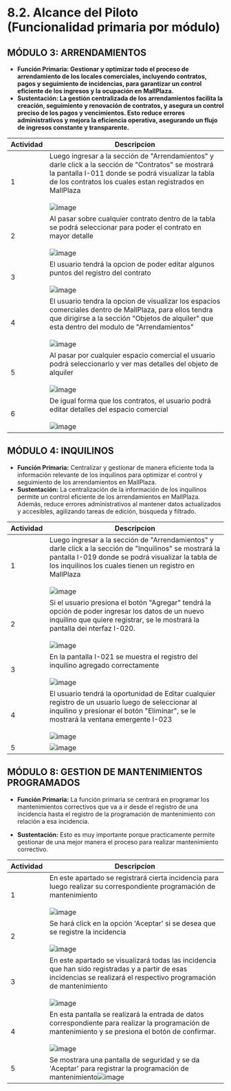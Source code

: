# 8.2. Alcance del Piloto (Funcionalidad primaria por módulo)
## MÓDULO 3: ARRENDAMIENTOS
* **Función Primaria: Gestionar y optimizar todo el proceso de arrendamiento de los locales comerciales, incluyendo contratos, pagos y seguimiento de incidencias, para garantizar un control eficiente de los ingresos y la ocupación en MallPlaza.** 
* **Sustentación: La gestión centralizada de los arrendamientos facilita la creación, seguimiento y renovación de contratos, y asegura un control preciso de los pagos y vencimientos. Esto reduce errores administrativos y mejora la eficiencia operativa, asegurando un flujo de ingresos constante y transparente.** 

|Actividad| Descripcion       | 
|---------|-------------------|
| 1       | Luego ingresar a la sección de "Arrendamientos" y darle click a la sección de "Contratos" se mostrará la pantalla I-011 donde se podrá visualizar la tabla de los contratos los cuales estan registrados en MallPlaza<br><br> ![image](I011.png)| 
| 2       | Al pasar sobre cualquier contrato dentro de la tabla se podrá seleccionar para poder el contrato en mayor detalle <br><br>![image](I015.png)| 
| 3       | El usuario tendrá la opcion de poder editar algunos puntos del registro del contrato <br><br>![image](I016.png)|
| 4       | El usuario tendra la opcion de visualizar los espacios comerciales dentro de MallPlaza, para ellos tendra que dirigirse a la sección "Objetos de alquiler" que esta dentro del modulo de "Arrendamientos"<br><br>![image](I013.png)| 
| 5       | Al pasar por cualquier espacio comercial el usuario podrá seleccionarlo y ver mas detalles del objeto de alquiler <br><br>![image](I017.png)|
| 6       | De igual forma que los contratos, el usuario podrá editar detalles del espacio comercial <br><br>![image](I018.png)|


## MÓDULO 4: INQUILINOS
* **Función Primaria:** Centralizar y gestionar de manera eficiente toda la información relevante de los inquilinos para optimizar el control y seguimiento de los arrendamientos en MallPlaza.
* **Sustentación:** La centralización de la información de los inquilinos permite un control eficiente de los arrendamientos en MallPlaza. Además, reduce errores administrativos al mantener datos actualizados y accesibles, agilizando tareas de edición, búsqueda y filtrado.

|Actividad| Descripcion       | 
|---------|-------------------|
| 1       | Luego ingresar a la sección de "Arrendamientos" y darle click a la sección de "Inquilinos" se mostrará la pantalla I-019 donde se podrá visualizar la tabla de los inquilinos los cuales tienen un registro en MallPlaza<br><br> ![image](I019.png)| 
| 2       | Si el usuario presiona el botón "Agregar" tendrá la opción de poder ingresar los datos de un nuevo inquilino que quiere registrar, se le mostrará la pantalla dei nterfaz I-020. <br><br>![image](I020.png)| 
| 3       | En la pantalla I-021 se muestra el registro del inquilino agregado correctamente <br><br>![image](I021.png)|
| 4       | El usuario tendrá la oportunidad de Editar cualquier registro de un usuario luego de seleccionar al inquilino y presionar el botón "Eliminar", se le mostrará la ventana emergente I-023<br><br>![image](I023.png)|
| 5       | ![image](I024.png)|

## MÓDULO 8: GESTION DE MANTENIMIENTOS PROGRAMADOS

* **Función Primaria:** La función primaria se centrará en programar los mantenimientos correctivos que va a ir desde el registro de una incidencia hasta el registro de la programación de mantenimiento con relación a esa incidencia.

* **Sustentación:** Esto es muy importante porque practicamente permite gestionar de una mejor manera el proceso para realizar mantenimiento correctivo.

|Actividad| Descripcion       | 
|---------|-------------------|
| 1       |En este apartado se registrará cierta incidencia para luego realizar su correspondiente programación de mantenimiento<br><br> ![image](I038.jpg)| 
| 2       | Se hará click en la opción 'Aceptar' si se desea que se registre la incidencia <br><br>![image](I045.jpg)| 
| 3       | En este apartado se visualizará todas las incidencia que han sido registradas y a partir de esas incidencias se realizará el respectivo programación de mantenimiento<br><br>![image](I039.jpg)|
| 4       | En esta pantalla se realizará la entrada de datos correspondiente para realizar la programación de mantenimiento y se presiona el botón de confirmar.<br><br>![image](I040.jpg)|
| 5       | Se mostrara una pantalla de seguridad y se da 'Aceptar' para registrar la programación de mantenimiento![image](I045.jpg)|

